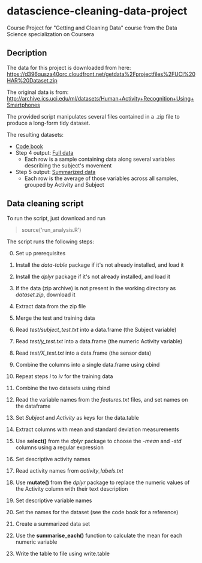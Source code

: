 # datascience-cleaning-data-project
Course Project for "Getting and Cleaning Data" course from the Data Science specialization on Coursera

## Decription
The data for this project is downloaded from here: https://d396qusza40orc.cloudfront.net/getdata%2Fprojectfiles%2FUCI%20HAR%20Dataset.zip  

The original data is from: http://archive.ics.uci.edu/ml/datasets/Human+Activity+Recognition+Using+Smartphones 

The provided script manipulates several files contained in a .zip file to produce a long-form tidy dataset.

The resulting datasets:
- [Code book](https://github.com/jfdostaler/datascience-cleaning-data-project/blob/master/codebook.md)
- Step 4 output: [Full data](https://github.com/jfdostaler/datascience-cleaning-data-project/blob/master/full_data.txt)
  - Each row is a sample containing data along several variables describing the subject's movement
- Step 5 output: [Summarized data](https://github.com/jfdostaler/datascience-cleaning-data-project/blob/master/summarized_data.txt)
  - Each row is the average of those variables across all samples, grouped by Activity and Subject

## Data cleaning script
To run the script, just download and run
> source('run_analysis.R')

The script runs the following steps:

0. Set up prerequisites
  1. Install the *data-table* package if it's not already installed, and load it
  2. Install the *dplyr* package if it's not already installed, and load it
  3. If the data (zip archive) is not present in the working directory as *dataset.zip*, download it
  4. Extract data from the zip file

1. Merge the test and training data
  1. Read *test/subject_test.txt* into a data.frame (the Subject variable)
  2. Read *test/y_test.txt* into a data.frame (the numeric Activity variable)
  3. Read *test/X_test.txt* into a data.frame (the sensor data)
  4. Combine the columns into a single data.frame using cbind
  5. Repeat steps *i* to *iv* for the training data
  6. Combine the two datasets using rbind
  7. Read the variable names from the *features.txt* files, and set names on the dataframe
  8. Set *Subject* and *Activity* as keys for the data.table

2. Extract columns with mean and standard deviation measurements
  1. Use **select()** from the *dplyr* package to choose the *-mean* and *-std* columns using a regular expression

3. Set descriptive activity names
  1. Read activity names from *activity_labels.txt*
  2. Use **mutate()** from the *dplyr* package to replace the numeric values of the Activity column with their text description
  
4. Set descriptive variable names
  1. Set the names for the dataset (see the code book for a reference)
  
5. Create a summarized data set
  1. Use the **summarise_each()** function to calculate the mean for each numeric variable
  2. Write the table to file using write.table
